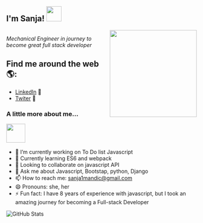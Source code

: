 <div style = 'display: flex; align-items: center'><h2>I'm Sanja! <img src="https://c.tenor.com/xBymNb6cXyoAAAAi/kondochan-wave.gif" width="40"></h2></div>

<img align='right' src="https://i.pinimg.com/originals/7f/40/af/7f40afc019acbd8617c0da88b4a1aa24.png" width="230">
<p><em>Mechanical Engineer in journey to become great full stack developer</em></p>


## Find me around the web 🌎: 

- <a href="https://www.linkedin.com/in/monicampowell/">LinkedIn</a> 💼
- <a href="https://twitter.com/SanjaMandic42">Twiter</a> 🚀

### <p>A little more about me...</p><img src="https://cdn.dribbble.com/users/285475/screenshots/2640600/apple_dribbble.gif" width="50">


  - 🔭 I’m currently working on To Do list Javascript
  - 🌱 Currently learning ES6 and webpack
  - 👯 Looking to collaborate on javascript API
  - 💬 Ask me about Javascript, Bootstap, python, Django
  - 📫 How to reach me: sanja1mandic@gmail.com
  - 😄 Pronouns: she, her
  - ⚡ Fun fact: I have 8 years of experience with javascript, but I took an amazing journey for becoming a Full-stack Developer


<!--END_SECTION:waka-->
![GitHub Stats](https://github-readme-stats.vercel.app/api?username=Sanja969&theme=gruvbox)